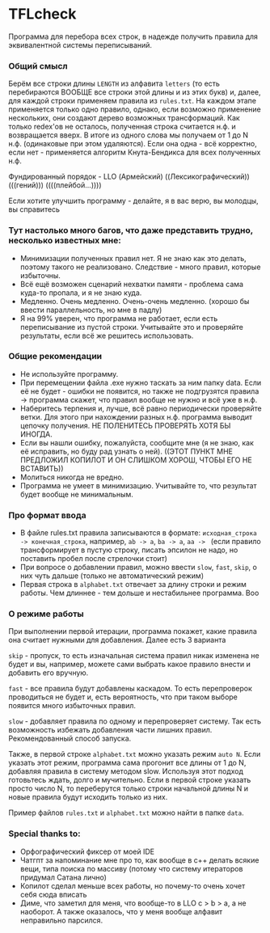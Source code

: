 # TFLcheck
Программа для перебора всех строк, в надежде получить правила для эквивалентной системы переписываний.

### Общий смысл
Берём все строки длины `LENGTH` из алфавита `letters` (то есть перебираются ВООБЩЕ все строки этой длины и из этих букв) и,
далее, для каждой строки применяем правила из `rules.txt`. На каждом этапе применяется только одно правило, однако, если возможно применение нескольких,
они создают дерево возможных трансформаций. Как только redex'ов не осталось, полученная строка считается н.ф. и возвращается вверх.
В итоге из одного слова мы получаем от 1 до N н.ф. (одинаковые при этом удаляются). Если она одна - всё корректно, если нет - применяется алгоритм Кнута-Бендикса
для всех полученных н.ф.

Фундированный порядок - LLO (Армейский) ((Лексикографический)) (((гений))) ((((плейбой...))))

Если хотите улучшить программу - делайте, я в вас верю, вы молодцы, вы справитесь

### Тут настолько много багов, что даже представить трудно, несколько известных мне:

- Минимизации полученных правил нет. Я не знаю как это делать, поэтому такого не реализовано. Следствие - много правил, которые избыточны.
- Всё ещё возможен сценарий нехватки памяти - проблема сама куда-то пропала, и я не знаю куда.
- Медленно. Очень медленно. Очень-очень медленно. (хорошо бы ввести параллельность, но мне в падлу)
- Я на 99% уверен, что программа не работает, если есть переписывание из пустой строки. Учитывайте это и проверяйте результаты, если всё же решитесь использовать.

### Общие рекомендации

- Не используйте программу.
- При перемещении файла .exe нужно таскать за ним папку data. Если её не будет - ошибки не появится, но также не подгрузятся правила -> программа скажет, что правил вообще не нужно и всё уже в н.ф.
- Наберитесь терпения и, лучше, всё равно периодически проверяйте ветки. Для этого при нахождении разных н.ф. программа выводит цепочку получения. НЕ ПОЛЕНИТЕСЬ ПРОВЕРЯТЬ ХОТЯ БЫ ИНОГДА.
- Если вы нашли ошибку, пожалуйста, сообщите мне (я не знаю, как её исправить, но буду рад узнать о ней). ((ЭТОТ ПУНКТ МНЕ ПРЕДЛОЖИЛ КОПИЛОТ И ОН СЛИШКОМ ХОРОШ, ЧТОБЫ ЕГО НЕ ВСТАВИТЬ))
- Молиться никогда не вредно.
- Программа не умеет в минимизацию. Учитывайте то, что результат будет вообще не минимальным.

### Про формат ввода

- В файле rules.txt правила записываются в формате: `исходная_строка -> конечная_строка`, например, `ab -> a`, `ba -> a`, `aa -> ` (если правило трансформирует в пустую строку, писать эпсилон не надо, но поставить пробел после стрелочки стоит)
- При вопросе о добавлении правил, можно ввести `slow`, `fast`, `skip`, о них чуть дальше (только не автоматический режим)
- Первая строка в `alphabet.txt` отвечает за длину строки и режим работы. Чем длиннее - тем дольше и нестабильнее программа. Воо


### О режиме работы

При выполнении первой итерации, программа покажет, какие правила она считает нужными для добавления. Далее есть 3 варианта

`skip` - пропуск, то есть изначальная система правил никак изменена не будет и вы, например, можете сами выбрать какое правило внести и добавить его вручную.


`fast` - все правила будут добавлены каскадом. То есть перепроверок проводиться не будет и, есть вероятность, что при таком выборе появится много избыточных правил.


`slow` - добавляет правила по одному и перепроверяет систему. Так есть возможность избежать добавления части лишних правил. Рекомендованный способ запуска.


Также, в первой строке `alphabet.txt` можно указать режим `auto N`. Если указать этот режим, программа сама прогонит все длины от 1 до N, добавляя правила в систему методом slow. 
Используя этот подход готовьтесь ждать, долго и мучительно. Если в первой строке указать просто число N, то переберутся только строки начальной длины N и новые правила будут исходить только из них.


Пример файлов `rules.txt` и `alphabet.txt` можно найти в папке `data`.

### Special thanks to:
- Орфографический фиксер от моей IDE
- Чатгпт за напоминание мне про то, как вообще в c++ делать всякие вещи, типа поиска по массиву
  (потому что систему итераторов придумал Сатана лично)
- Копилот сделал меньше всех работы, но почему-то очень хочет себя сюда вписать
- Диме, что заметил для меня, что вообще-то в LLO c > b > a, а не наоборот. А также оказалось, 
что у меня вообще алфавит неправильно парсился.